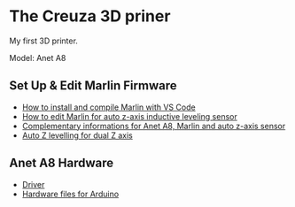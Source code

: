 # The Creuza 3D priner 
My first 3D printer.

Model: Anet A8

## Set Up & Edit Marlin Firmware
- [How to install and compile Marlin with VS Code](https://www.youtube.com/watch?v=dAlENiT3iek)
- [How to edit Marlin for auto z-axis inductive leveling sensor](https://www.youtube.com/watch?v=uY4GlbV4kGU)
- [Complementary informations for Anet A8, Marlin and auto z-axis sensor](https://www.youtube.com/watch?v=vFgWtPN-F2w)
- [Auto Z levelling for dual Z axis](https://www.youtube.com/watch?v=6UgT9YqY3UA)

## Anet A8 Hardware
- [Driver](https://www.wch.cn/downloads/CH341SER_ZIP.html)
- [Hardware files for Arduino](https://github.com/SkyNet3D/anet-board)
